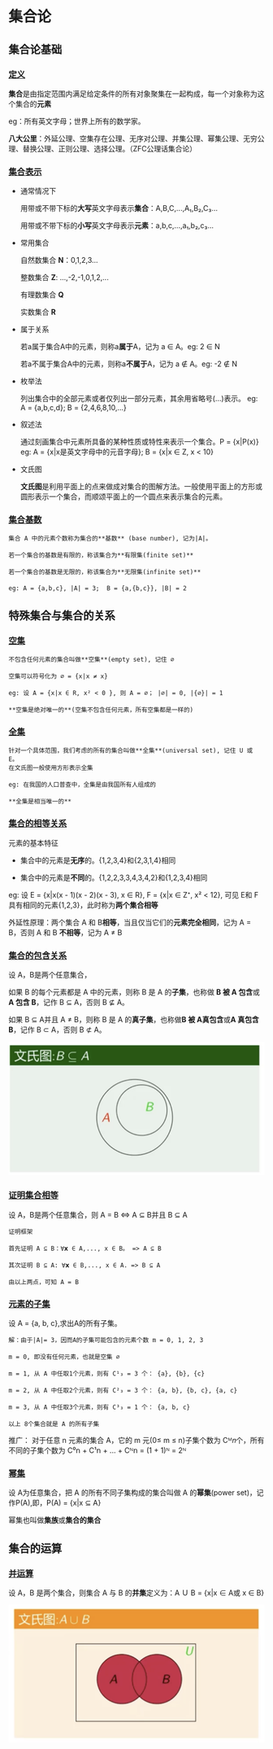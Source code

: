 # 集合论

## 集合论基础

### [定义](#定义)

**集合**是由指定范围内满足给定条件的所有对象聚集在一起构成，每一个对象称为这个集合的**元素**
  
eg：所有英文字母；世界上所有的数学家。

**八大公里**：外延公理、空集存在公理、无序对公理、并集公理、幂集公理、无穷公理、替换公理、正则公理、选择公理。（ZFC公理话集合论）

### [集合表示](#集合表示)

- 通常情况下

    用带或不带下标的**大写**英文字母表示**集合**：A,B,C,...,A₁,B₂,C₃...

    用带或不带下标的**小写**英文字母表示**元素**：a,b,c,...,a₁,b₂,c₃...

- 常用集合

    自然数集合 **N**：0,1,2,3...

    整数集合 **Z**: ...,-2,-1,0,1,2,...

    有理数集合 **Q**

    实数集合 **R**

- 属于关系

    若a属于集合A中的元素，则称a**属于**A，记为 a ∈ A。eg: 2 ∈ N

    若a不属于集合A中的元素，则称a**不属于**A，记为 a ∉ A。eg: -2 ∉ N

- 枚举法

    列出集合中的全部元素或者仅列出一部分元素，其余用省略号(...)表示。
    eg: A = {a,b,c,d}; B = {2,4,6,8,10,...}

- 叙述法

    通过刻画集合中元素所具备的某种性质或特性来表示一个集合。P = {x|P(x)}
    eg: A = {x|x是英文字母中的元音字母}; B = {x|x ∈ Z, x < 10}

- 文氏图

    **文氏图**是利用平面上的点来做成对集合的图解方法。一般使用平面上的方形或圆形表示一个集合，而顺颂平面上的一个圆点来表示集合的元素。

### [集合基数](#集合基数)

    集合 A 中的元素个数称为集合的**基数** (base number), 记为|A|。
    
    若一个集合的基数是有限的，称该集合为**有限集(finite set)**

    若一个集合的基数是无限的，称该集合为**无限集(infinite set)**

    eg: A = {a,b,c}, |A| = 3;  B = {a,{b,c}}, |B| = 2

## 特殊集合与集合的关系

### [空集](#空集)

    不包含任何元素的集合叫做**空集**(empty set), 记住 ∅

    空集可以符号化为 ∅ = {x|x ≠ x}

    eg: 设 A = {x|x ∈ R, x² < 0 }, 则 A = ∅； |∅| = 0, |{∅}| = 1

    **空集是绝对唯一的**(空集不包含任何元素，所有空集都是一样的)

### [全集](#全集)

    针对一个具体范围，我们考虑的所有的集合叫做**全集**(universal set), 记住 U 或 E。
    在文氏图一般使用方形表示全集

    eg: 在我国的人口普查中，全集是由我国所有人组成的

    **全集是相当唯一的**

### [集合的相等关系](#集合的相等关系)

元素的基本特征

- 集合中的元素是**无序**的。{1,2,3,4}和{2,3,1,4}相同

- 集合中的元素是**不同**的。{1,2,2,3,3,4,3,4,2}和{1,2,3,4}相同

eg: 设 E = {x|x(x - 1)(x - 2)(x - 3), x ∈ R}, F = {x|x ∈ Z⁺, x² < 12},
    可见 E和 F具有相同的元素{1,2,3}，此时称为**两个集合相等**

外延性原理：两个集合 A 和 B**相等**，当且仅当它们的**元素完全相同**，记为 A = B，否则 A 和 B **不相等**，记为 A ≠ B

### [集合的包含关系](#集合的包含关系)

设 A，B是两个任意集合，

如果 B 的每个元素都是 A 中的元素，则称 B 是 A 的**子集**，也称做 **B 被 A 包含**或**A 包含 B**，记作 B ⊆ A，否则 B ⊈ A。

如果 B ⊆ A并且 A ≠ B，则称 B 是 A 的**真子集**，也称做**B 被 A真包含**或**A 真包含 B**，记作 B ⊂ A，否则 B ⊄ A。

![文氏图](https://github.com/Buzhifanji/CS-Notes/blob/main/assets/javascript/image/set-include.png)

### [证明集合相等](#证明集合相等)

设 A，B是两个任意集合，则 A = B <=> A ⊆ B并且 B ⊆ A

    证明框架

    首先证明 A ⊆ B：∀𝘅 ∈ A,..., x ∈ B。 => A ⊆ B

    其次证明 B ⊆ A: ∀𝘅 ∈ B,..., x ∈ A. => B ⊆ A

    由以上两点，可知 A = B

### [元素的子集](#元素的子集)

设 A = {a, b, c},求出A的所有子集。

    解：由于|A|= 3，因而A的子集可能包含的元素个数 m = 0, 1, 2, 3

    m = 0, 即没有任何元素，也就是空集 ∅

    m = 1, 从 A 中任取1个元素，则有 C¹₃ = 3 个： {a}, {b}, {c}

    m = 2, 从 A 中任取2个元素，则有 C²₃ = 3 个： {a, b}, {b, c}, {a, c}

    m = 3, 从 A 中任取3个元素，则有 C³₃ = 1 个： {a, b, c}

    以上 8个集合就是 A 的所有子集

推广： 对于任意 n 元素的集合 A，它的 m 元(0≤ m ≤ n)子集个数为 Cᴹ𝑛个，所有不同的子集个数为 C⁰𝗇 + C¹𝗇 + ... + Cᴺ𝗇 = (1 + 1)ᴺ = 2ᴺ

### [幂集](#幂集)

设 A为任意集合，把 A 的所有不同子集构成的集合叫做 A 的**幂集**(power set)，记作P(A),即，P(A) = {x|x ⊆ A}

幂集也叫做**集族**或**集合的集合**

## 集合的运算

### [并运算](#并运算)

设 A，B 是两个集合，则集合 A 与 B 的**并集**定义为：A Ｕ B = {x|x ∈ A或 x ∈ B}

![并集](https://github.com/Buzhifanji/CS-Notes/blob/main/assets/javascript/image/set-union.png)